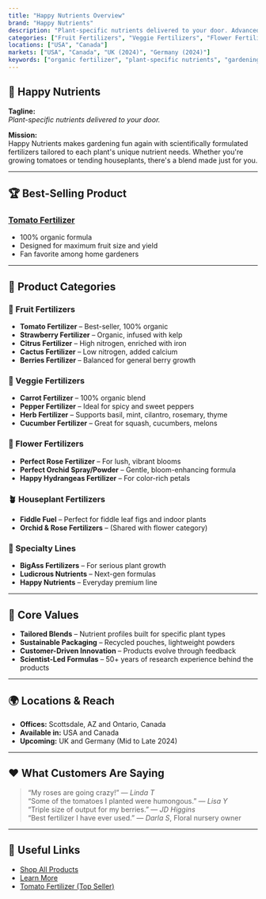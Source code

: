 ```yaml
---
title: "Happy Nutrients Overview"
brand: "Happy Nutrients"
description: "Plant-specific nutrients delivered to your door. Advanced, tailored fertilizers for fruits, vegetables, flowers, and houseplants."
categories: ["Fruit Fertilizers", "Veggie Fertilizers", "Flower Fertilizers", "Houseplant Fertilizers", "Specialty Lines"]
locations: ["USA", "Canada"]
markets: ["USA", "Canada", "UK (2024)", "Germany (2024)"]
keywords: ["organic fertilizer", "plant-specific nutrients", "gardening", "eco-friendly", "tomato fertilizer", "rose fertilizer", "houseplants"]
---
```


## 🌿 Happy Nutrients

**Tagline:**  
*Plant-specific nutrients delivered to your door.*

**Mission:**  
Happy Nutrients makes gardening fun again with scientifically formulated fertilizers tailored to each plant's unique nutrient needs. Whether you're growing tomatoes or tending houseplants, there's a blend made just for you.

---

## 🏆 Best-Selling Product

### [Tomato Fertilizer](https://www.happynutrients.com/products/tomato-fertilizer-by-bigass-fertilizers-for-tomatoes-100-organic-12-oz-pouch)
- 100% organic formula  
- Designed for maximum fruit size and yield  
- Fan favorite among home gardeners  

---

## 🧪 Product Categories

### 🍓 Fruit Fertilizers
- **Tomato Fertilizer** – Best-seller, 100% organic  
- **Strawberry Fertilizer** – Organic, infused with kelp  
- **Citrus Fertilizer** – High nitrogen, enriched with iron  
- **Cactus Fertilizer** – Low nitrogen, added calcium  
- **Berries Fertilizer** – Balanced for general berry growth  

### 🥕 Veggie Fertilizers
- **Carrot Fertilizer** – 100% organic blend  
- **Pepper Fertilizer** – Ideal for spicy and sweet peppers  
- **Herb Fertilizer** – Supports basil, mint, cilantro, rosemary, thyme  
- **Cucumber Fertilizer** – Great for squash, cucumbers, melons  

### 🌸 Flower Fertilizers
- **Perfect Rose Fertilizer** – For lush, vibrant blooms  
- **Perfect Orchid Spray/Powder** – Gentle, bloom-enhancing formula  
- **Happy Hydrangeas Fertilizer** – For color-rich petals  

### 🪴 Houseplant Fertilizers
- **Fiddle Fuel** – Perfect for fiddle leaf figs and indoor plants  
- **Orchid & Rose Fertilizers** – (Shared with flower category)

### 🚀 Specialty Lines
- **BigAss Fertilizers** – For serious plant growth  
- **Ludicrous Nutrients** – Next-gen formulas  
- **Happy Nutrients** – Everyday premium line  

---

## 🌱 Core Values

- **Tailored Blends** – Nutrient profiles built for specific plant types  
- **Sustainable Packaging** – Recycled pouches, lightweight powders  
- **Customer-Driven Innovation** – Products evolve through feedback  
- **Scientist-Led Formulas** – 50+ years of research experience behind the products  

---

## 🌍 Locations & Reach

- **Offices:** Scottsdale, AZ and Ontario, Canada  
- **Available in:** USA and Canada  
- **Upcoming:** UK and Germany (Mid to Late 2024)

---

## ❤️ What Customers Are Saying

> “My roses are going crazy!” — *Linda T*  
> “Some of the tomatoes I planted were humongous.” — *Lisa Y*  
> “Triple size of output for my berries.” — *JD Higgins*  
> “Best fertilizer I have ever used.” — *Darla S*, Floral nursery owner  

---

## 🔗 Useful Links

- [Shop All Products](https://www.happynutrients.com/collections/all)
- [Learn More](https://www.happynutrients.com/pages/about-us)
- [Tomato Fertilizer (Top Seller)](https://www.happynutrients.com/products/tomato-fertilizer-by-bigass-fertilizers-for-tomatoes-100-organic-12-oz-pouch)

